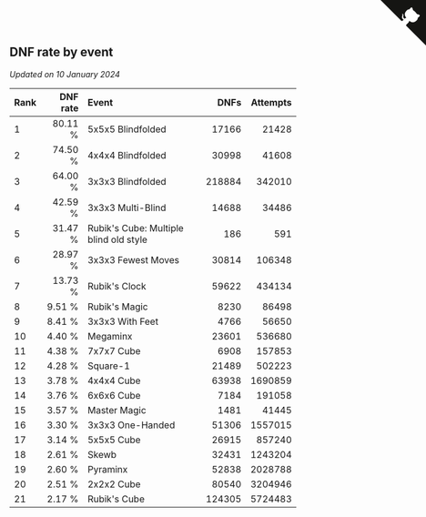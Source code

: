 ## DNF rate by event

*Updated on 10 January 2024*

| Rank | DNF rate | Event | DNFs | Attempts |
| :--- | ---: | :--- | ---: | ---: |
| 1 | 80.11 % | 5x5x5 Blindfolded | 17166 | 21428 |
| 2 | 74.50 % | 4x4x4 Blindfolded | 30998 | 41608 |
| 3 | 64.00 % | 3x3x3 Blindfolded | 218884 | 342010 |
| 4 | 42.59 % | 3x3x3 Multi-Blind | 14688 | 34486 |
| 5 | 31.47 % | Rubik's Cube: Multiple blind old style | 186 | 591 |
| 6 | 28.97 % | 3x3x3 Fewest Moves | 30814 | 106348 |
| 7 | 13.73 % | Rubik's Clock | 59622 | 434134 |
| 8 | 9.51 % | Rubik's Magic | 8230 | 86498 |
| 9 | 8.41 % | 3x3x3 With Feet | 4766 | 56650 |
| 10 | 4.40 % | Megaminx | 23601 | 536680 |
| 11 | 4.38 % | 7x7x7 Cube | 6908 | 157853 |
| 12 | 4.28 % | Square-1 | 21489 | 502223 |
| 13 | 3.78 % | 4x4x4 Cube | 63938 | 1690859 |
| 14 | 3.76 % | 6x6x6 Cube | 7184 | 191058 |
| 15 | 3.57 % | Master Magic | 1481 | 41445 |
| 16 | 3.30 % | 3x3x3 One-Handed | 51306 | 1557015 |
| 17 | 3.14 % | 5x5x5 Cube | 26915 | 857240 |
| 18 | 2.61 % | Skewb | 32431 | 1243204 |
| 19 | 2.60 % | Pyraminx | 52838 | 2028788 |
| 20 | 2.51 % | 2x2x2 Cube | 80540 | 3204946 |
| 21 | 2.17 % | Rubik's Cube | 124305 | 5724483 |


<a href="https://github.com/JustinTimeCuber/wca_statistics" class="github-corner" aria-label="View source on Github"><svg width="80" height="80" viewBox="0 0 250 250" style="fill:#151513; color:#fff; position: absolute; top: 0; border: 0; right: 0;" aria-hidden="true"><path d="M0,0 L115,115 L130,115 L142,142 L250,250 L250,0 Z"></path><path d="M128.3,109.0 C113.8,99.7 119.0,89.6 119.0,89.6 C122.0,82.7 120.5,78.6 120.5,78.6 C119.2,72.0 123.4,76.3 123.4,76.3 C127.3,80.9 125.5,87.3 125.5,87.3 C122.9,97.6 130.6,101.9 134.4,103.2" fill="currentColor" style="transform-origin: 130px 106px;" class="octo-arm"></path><path d="M115.0,115.0 C114.9,115.1 118.7,116.5 119.8,115.4 L133.7,101.6 C136.9,99.2 139.9,98.4 142.2,98.6 C133.8,88.0 127.5,74.4 143.8,58.0 C148.5,53.4 154.0,51.2 159.7,51.0 C160.3,49.4 163.2,43.6 171.4,40.1 C171.4,40.1 176.1,42.5 178.8,56.2 C183.1,58.6 187.2,61.8 190.9,65.4 C194.5,69.0 197.7,73.2 200.1,77.6 C213.8,80.2 216.3,84.9 216.3,84.9 C212.7,93.1 206.9,96.0 205.4,96.6 C205.1,102.4 203.0,107.8 198.3,112.5 C181.9,128.9 168.3,122.5 157.7,114.1 C157.9,116.9 156.7,120.9 152.7,124.9 L141.0,136.5 C139.8,137.7 141.6,141.9 141.8,141.8 Z" fill="currentColor" class="octo-body"></path></svg></a><style>.github-corner:hover .octo-arm{animation:octocat-wave 560ms ease-in-out}@keyframes octocat-wave{0%,100%{transform:rotate(0)}20%,60%{transform:rotate(-25deg)}40%,80%{transform:rotate(10deg)}}@media (max-width:500px){.github-corner:hover .octo-arm{animation:none}.github-corner .octo-arm{animation:octocat-wave 560ms ease-in-out}}</style>
